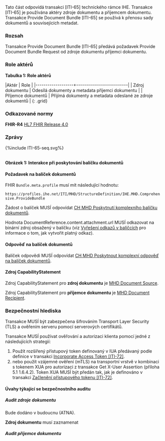 Tato část odpovídá transakci [ITI-65] technického rámce IHE. Transakce [ITI-65] je používána aktéry zdroje dokumentu a příjemcem dokumentu. Transakce Provide Document Bundle [ITI-65] se používá k přenosu sady dokumentů a souvisejících metadat.

### Rozsah

Transakce Provide Document Bundle [ITI-65] předává požadavek Provide Document Bundle Request od zdroje dokumentu příjemci dokumentu.

### Role aktérů

**Tabulka 1: Role aktérů**

|Aktér | Role |
|-------------------+--------------------------|
| Zdroj dokumentu    | Odesílá dokumenty a metadata příjemci dokumentu |
| Příjemce dokumentů | Přijímá dokumenty a metadata odeslané ze zdroje dokumentů |
{: .grid}

### Odkazované normy

**FHIR-R4** [HL7 FHIR Release 4.0](http://www.hl7.org/FHIR/R4)

### Zprávy

<div>
{%include ITI-65-seq.svg%}
</div>

<br clear="all">

**Obrázek 1: Interakce při poskytování balíčku dokumentů**

#### Požadavek na balíček dokumentů

FHIR `Bundle.meta.profile` musí mít následující hodnotu:

`https://profiles.ihe.net/ITI/MHD/StructureDefinition/IHE.MHD.Comprehensive.ProvideBundle`

Žádost o balíček MUSÍ odpovídat [CH MHD Poskytnutí komplexního balíčku dokumentů](StructureDefinition-cz-mhd-providedocumentbundle-comprehensive.html).

Hodnota DocumentReference.content.attachment.url MUSÍ odkazovat na binární zdroj obsažený v balíčku (viz
[Vyřešení odkazů v balíčcích](https://hl7.org/fhir/R4/bundle.html#references) pro informace o tom, jak vytvořit platný odkaz).

#### Odpověď na balíček dokumentů

Balíček odpovědi MUSÍ odpovídat [CH MHD Poskytnout komplexní odpověď na balíček dokumentů](StructureDefinition-cz-mhd-providedocumentbundle-comprehensive-response.html).

#### Zdroj CapabilityStatement

Zdroj CapabilityStatement pro **zdroj dokumentu** je [MHD Document Source](CapabilityStatement-CZ-MHD-DocumentSource.html).

Zdroj CapabilityStatement pro **příjemce dokumentu** je [MHD Document Recipient](CapabilityStatement-CZ-MHD-DocumentRecipient.html).

### Bezpečnostní hlediska

Transakce MUSÍ být zabezpečena šifrováním Transport Layer Security (TLS) a ověřením serveru pomocí 
serverových certifikátů. 

Transakce MUSÍ používat ověřování a autorizaci klienta pomocí jedné z následujících strategií:
1. Použít rozšířený přístupový token definovaný v IUA předávaný podle definice v transakci [Incorporate Access Token [ITI-72]](https://profiles.ihe.net/ITI/IUA/index.html#372-incorporate-access-token-iti-72).
2. nebo použít vzájemné ověření (mTLS) na transportní vrstvě v kombinaci s tokenem XUA pro autorizaci z transakce Get X-User Assertion (příloha 5.1 1.6.4.2). Token XUA MUSÍ být předán tak, jak je definováno v transakci [Začlenění přístupového tokenu [ITI-72]](https://profiles.ihe.net/ITI/IUA/index.html#372-incorporate-access-token-iti-72).

#### Úvahy týkající se bezpečnostního auditu

##### Audit zdroje dokumentu

Bude dodáno v budoucnu (ATNA).

**Zdroj dokumentu** musí zaznamenat

##### Audit příjemce dokumentu
